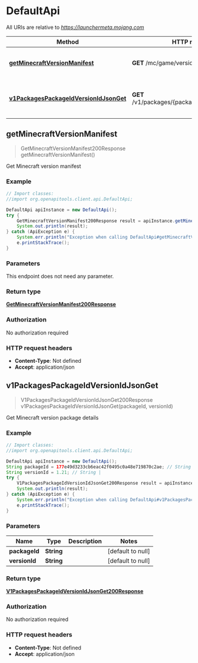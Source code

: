 # DefaultApi

All URIs are relative to *https://launchermeta.mojang.com*

Method | HTTP request | Description
------------- | ------------- | -------------
[**getMinecraftVersionManifest**](DefaultApi.md#getMinecraftVersionManifest) | **GET** /mc/game/version_manifest.json | Get Minecraft version manifest
[**v1PackagesPackageIdVersionIdJsonGet**](DefaultApi.md#v1PackagesPackageIdVersionIdJsonGet) | **GET** /v1/packages/{packageId}/{versionId}.json | Get Minecraft version package details



## getMinecraftVersionManifest

> GetMinecraftVersionManifest200Response getMinecraftVersionManifest()

Get Minecraft version manifest

### Example

```java
// Import classes:
//import org.openapitools.client.api.DefaultApi;

DefaultApi apiInstance = new DefaultApi();
try {
    GetMinecraftVersionManifest200Response result = apiInstance.getMinecraftVersionManifest();
    System.out.println(result);
} catch (ApiException e) {
    System.err.println("Exception when calling DefaultApi#getMinecraftVersionManifest");
    e.printStackTrace();
}
```

### Parameters

This endpoint does not need any parameter.

### Return type

[**GetMinecraftVersionManifest200Response**](GetMinecraftVersionManifest200Response.md)

### Authorization

No authorization required

### HTTP request headers

- **Content-Type**: Not defined
- **Accept**: application/json


## v1PackagesPackageIdVersionIdJsonGet

> V1PackagesPackageIdVersionIdJsonGet200Response v1PackagesPackageIdVersionIdJsonGet(packageId, versionId)

Get Minecraft version package details

### Example

```java
// Import classes:
//import org.openapitools.client.api.DefaultApi;

DefaultApi apiInstance = new DefaultApi();
String packageId = 177e49d3233cb6eac42f0495c0a48e719870c2ae; // String | 
String versionId = 1.21; // String | 
try {
    V1PackagesPackageIdVersionIdJsonGet200Response result = apiInstance.v1PackagesPackageIdVersionIdJsonGet(packageId, versionId);
    System.out.println(result);
} catch (ApiException e) {
    System.err.println("Exception when calling DefaultApi#v1PackagesPackageIdVersionIdJsonGet");
    e.printStackTrace();
}
```

### Parameters


Name | Type | Description  | Notes
------------- | ------------- | ------------- | -------------
 **packageId** | **String**|  | [default to null]
 **versionId** | **String**|  | [default to null]

### Return type

[**V1PackagesPackageIdVersionIdJsonGet200Response**](V1PackagesPackageIdVersionIdJsonGet200Response.md)

### Authorization

No authorization required

### HTTP request headers

- **Content-Type**: Not defined
- **Accept**: application/json

